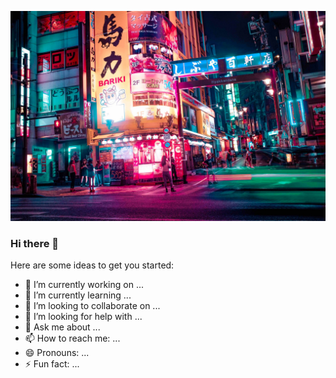 ![Cover](https://github.com/Cyprien-Gmd/Cyprien-Gmd/blob/main/img/alex-knight-vaA6EQiUSo4-unsplash.jpg)

### Hi there 👋

Here are some ideas to get you started:

- 🔭 I’m currently working on ...
- 🌱 I’m currently learning ...
- 👯 I’m looking to collaborate on ...
- 🤔 I’m looking for help with ...
- 💬 Ask me about ...
- 📫 How to reach me: ...
- 😄 Pronouns: ...
- ⚡ Fun fact: ...

